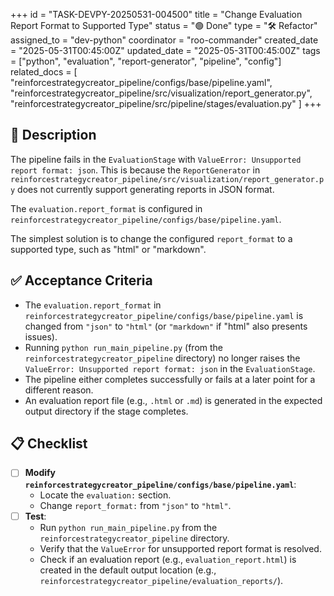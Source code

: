 +++
id = "TASK-DEVPY-20250531-004500"
title = "Change Evaluation Report Format to Supported Type"
status = "🟢 Done"
type = "🛠️ Refactor"
assigned_to = "dev-python"
coordinator = "roo-commander"
created_date = "2025-05-31T00:45:00Z"
updated_date = "2025-05-31T00:45:00Z"
tags = ["python", "evaluation", "report-generator", "pipeline", "config"]
related_docs = [
    "reinforcestrategycreator_pipeline/configs/base/pipeline.yaml",
    "reinforcestrategycreator_pipeline/src/visualization/report_generator.py",
    "reinforcestrategycreator_pipeline/src/pipeline/stages/evaluation.py"
]
+++

## 📝 Description

The pipeline fails in the `EvaluationStage` with `ValueError: Unsupported report format: json`. This is because the `ReportGenerator` in `reinforcestrategycreator_pipeline/src/visualization/report_generator.py` does not currently support generating reports in JSON format.

The `evaluation.report_format` is configured in `reinforcestrategycreator_pipeline/configs/base/pipeline.yaml`.

The simplest solution is to change the configured `report_format` to a supported type, such as "html" or "markdown".

## ✅ Acceptance Criteria

*   The `evaluation.report_format` in `reinforcestrategycreator_pipeline/configs/base/pipeline.yaml` is changed from `"json"` to `"html"` (or `"markdown"` if "html" also presents issues).
*   Running `python run_main_pipeline.py` (from the `reinforcestrategycreator_pipeline` directory) no longer raises the `ValueError: Unsupported report format: json` in the `EvaluationStage`.
*   The pipeline either completes successfully or fails at a later point for a different reason.
*   An evaluation report file (e.g., `.html` or `.md`) is generated in the expected output directory if the stage completes.

## 📋 Checklist

*   [ ] **Modify `reinforcestrategycreator_pipeline/configs/base/pipeline.yaml`**:
    *   Locate the `evaluation:` section.
    *   Change `report_format:` from `"json"` to `"html"`.
*   [ ] **Test**:
    *   Run `python run_main_pipeline.py` from the `reinforcestrategycreator_pipeline` directory.
    *   Verify that the `ValueError` for unsupported report format is resolved.
    *   Check if an evaluation report (e.g., `evaluation_report.html`) is created in the default output location (e.g., `reinforcestrategycreator_pipeline/evaluation_reports/`).